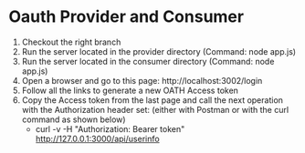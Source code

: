 # Oauth Provider and Consumer


1. Checkout the right branch
2. Run the server located in the provider directory (Command: node app.js)
3. Run the server located in the consumer directory (Command: node app.js)
4. Open a browser and go to this page:  http://localhost:3002/login
5. Follow all the links to generate a new OATH Access token
6. Copy the Access token from the last page and call the next operation with the Authorization header set:
  (either with Postman or with the curl command as shown below)
    - curl -v -H "Authorization: Bearer token" http://127.0.0.1:3000/api/userinfo
